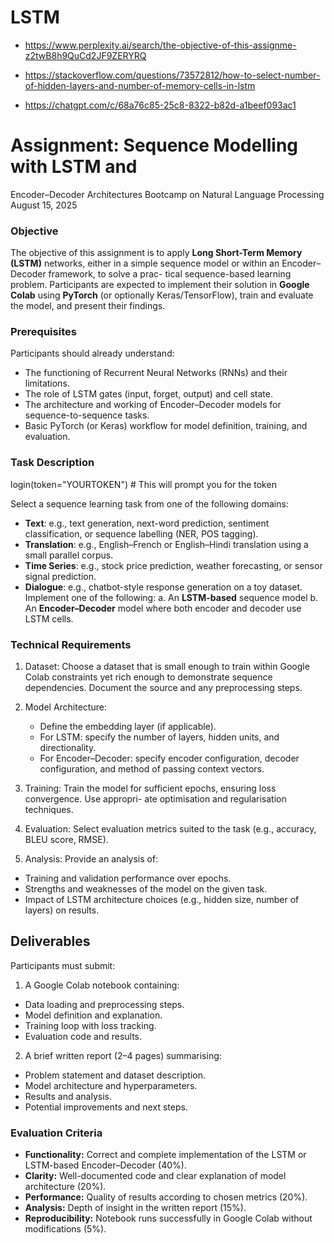 # LSTM

- https://www.perplexity.ai/search/the-objective-of-this-assignme-z2twB8h9QuCd2JF9ZERYRQ
- https://stackoverflow.com/questions/73572812/how-to-select-number-of-hidden-layers-and-number-of-memory-cells-in-lstm

- https://chatgpt.com/c/68a76c85-25c8-8322-b82d-a1beef093ac1

# Assignment: Sequence Modelling with LSTM and

Encoder–Decoder Architectures
Bootcamp on Natural Language Processing
August 15, 2025

### Objective

The objective of this assignment is to apply **Long Short-Term Memory (LSTM)** networks,
either in a simple sequence model or within an Encoder–Decoder framework, to solve a prac-
tical sequence-based learning problem. Participants are expected to implement their solution
in **Google Colab** using **PyTorch** (or optionally Keras/TensorFlow), train and evaluate the
model, and present their findings.

### Prerequisites

Participants should already understand:

- The functioning of Recurrent Neural Networks (RNNs) and their limitations.
- The role of LSTM gates (input, forget, output) and cell state.
- The architecture and working of Encoder–Decoder models for sequence-to-sequence tasks.
- Basic PyTorch (or Keras) workflow for model definition, training, and evaluation.

### Task Description

login(token="YOURTOKEN") # This will prompt you for the token

Select a sequence learning task from one of the following domains:

- **Text**: e.g., text generation, next-word prediction, sentiment classification, or sequence
  labelling (NER, POS tagging).
- **Translation**: e.g., English–French or English–Hindi translation using a small parallel
  corpus.
- **Time Series**: e.g., stock price prediction, weather forecasting, or sensor signal prediction.
- **Dialogue**: e.g., chatbot-style response generation on a toy dataset.
  Implement one of the following:
  a. An **LSTM-based** sequence model
  b. An **Encoder–Decoder** model where both encoder and decoder use LSTM cells.

### Technical Requirements

1. Dataset: Choose a dataset that is small enough to train within Google Colab constraints
   yet rich enough to demonstrate sequence dependencies. Document the source and any
   preprocessing steps.
2. Model Architecture:

   - Define the embedding layer (if applicable).
   - For LSTM: specify the number of layers, hidden units, and directionality.
   - For Encoder–Decoder:
     specify encoder configuration, decoder configuration, and method of passing context vectors.

3. Training: Train the model for sufficient epochs, ensuring loss convergence. Use appropri-
   ate optimisation and regularisation techniques.
4. Evaluation: Select evaluation metrics suited to the task (e.g., accuracy, BLEU score,
   RMSE).
5. Analysis: Provide an analysis of:

- Training and validation performance over epochs.
- Strengths and weaknesses of the model on the given task.
- Impact of LSTM architecture choices (e.g., hidden size, number of layers) on results.

## Deliverables

Participants must submit:

1. A Google Colab notebook containing:

- Data loading and preprocessing steps.
- Model definition and explanation.
- Training loop with loss tracking.
- Evaluation code and results.

2. A brief written report (2–4 pages) summarising:

- Problem statement and dataset description.
- Model architecture and hyperparameters.
- Results and analysis.
- Potential improvements and next steps.

### Evaluation Criteria

- **Functionality:**
  Correct and complete implementation of the LSTM or LSTM-based
  Encoder–Decoder (40%).
- **Clarity:** Well-documented code and clear explanation of model architecture (20%).
- **Performance:** Quality of results according to chosen metrics (20%).
- **Analysis:** Depth of insight in the written report (15%).
- **Reproducibility:** Notebook runs successfully in Google Colab without modifications
  (5%).
